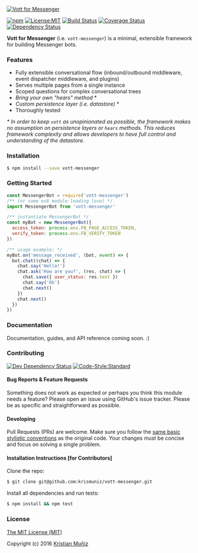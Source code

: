 [![Vott for Messenger](https://cdn.rawgit.com/krismuniz/vott-messenger/master/header.svg)](https://www.npmjs.com/vott-messenger)

[![npm](https://img.shields.io/npm/v/vott-messenger.svg?style=flat-square)](https://www.npmjs.com/vott-messenger) [![License:MIT](https://img.shields.io/badge/license-MIT-blue.svg?style=flat-square)](http://opensource.org/licenses/MIT) [![Build Status](https://img.shields.io/travis/krismuniz/vott-messenger.svg?style=flat-square)](http://travis-ci.org/krismuniz/vott-messenger) [![Coverage Status](https://img.shields.io/coveralls/krismuniz/vott-messenger.svg?style=flat-square)](https://coveralls.io/github/krismuniz/vott-messenger?branch=master) [![Dependency Status](https://img.shields.io/david/krismuniz/vott-messenger.svg?style=flat-square)](https://david-dm.org/krismuniz/vott-messenger)

**Vott for Messenger** (i.e. `vott-messenger`) is a minimal, extensible framework for building Messenger bots.

### Features

* Fully extensible conversational flow (inbound/outbound middleware, event dispatcher middleware, and plugins)
* Serves multiple pages from a single instance
* Scoped questions for complex conversational trees
* *Bring your own "hears" method* \*
* *Custom persistence layer (i.e. datastore)* \*
* Thoroughly tested

_* In order to keep `vott` as unopinionated as possible, the framework makes no assumption on persistence layers or `hears` methods. This reduces framework complexity and allows developers to have full control and understanding of the datastore._

### Installation

```bash
$ npm install --save vott-messenger
```

### Getting Started

```js
const MessengerBot = require('vott-messenger')
/** (or some es6 module-loading love) */
import MessengerBot from 'vott-messenger'

/** instantiate MessengerBot */
const myBot = new MessengerBot({
  access_token: process.env.FB_PAGE_ACCESS_TOKEN,
  verify_token: process.env.FB_VERIFY_TOKEN
})

/** usage example: */
myBot.on('message_received', (bot, event) => {
  bot.chat((chat) => {
    chat.say('Hello!')
    chat.ask('How are you?', (res, chat) => {
      chat.save({ user_status: res.text })
      chat.say('Ok')
      chat.next()
    })
    chat.next()
  })
})
```

### Documentation

Documentation, guides, and API reference coming soon. :)

### Contributing
[![Dev Dependency Status](https://img.shields.io/david/dev/krismuniz/vott-messenger.svg?style=flat-square)](https://david-dm.org/krismuniz/vott-messenger) [![Code-Style:Standard](https://img.shields.io/badge/code%20style-standard-yellow.svg?style=flat-square)](http://standardjs.com/)

#### Bug Reports & Feature Requests

Something does not work as expected or perhaps you think this module needs a feature? Please open an issue using GitHub's issue tracker. Please be as specific and straightforward as possible.

#### Developing

Pull Requests (PRs) are welcome. Make sure you follow the [same basic stylistic conventions](http://standardjs.com/rules.html) as the original code. Your changes must be concise and focus on solving a single problem.

#### Installation Instructions [for Contributors]

Clone the repo:

```bash
$ git clone git@github.com:krismuniz/vott-messenger.git
```

Install all dependencies and run tests:
```bash
$ npm install && npm test
```

### License

[The MIT License (MIT)](https://github.com/krismuniz/vott-messenger/blob/master/LICENSE.md)

Copyright (c) 2016 [Kristian Muñiz](https://www.krismuniz.com)
